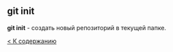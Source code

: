 ## git init

**git init** - создать новый репозиторий в текущей папке.


[< К содержанию](./readme.md)